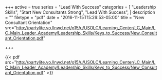 +++
active = true
series = "Lead With Success"
categories = [
  "Leadership Skills",
  "Start New Consultants Strong",
  "Lead With Success",
]
description = ""
filetype = "pdf"
date = "2016-11-15T15:26:53-05:00"
title = "New Consultant Orientation"
src="http://partylite.vo.llnwd.net/o15/u/USOLC/Learning_Center/LC_Main/LC_Main_Leader_Academy/Leadership_Skills/Keys_to_Success/New_Consultant_Orientation.pdf"

+++

{{< pdf src="http://partylite.vo.llnwd.net/o15/u/USOLC/Learning_Center/LC_Main/LC_Main_Leader_Academy/Leadership_Skills/Keys_to_Success/New_Consultant_Orientation.pdf" >}}
